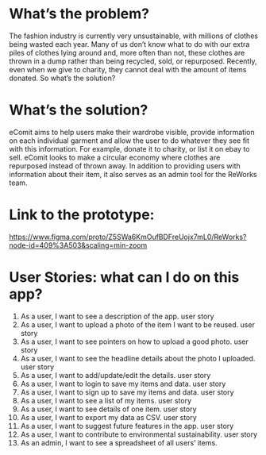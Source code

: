 # What’s the problem?

The fashion industry is currently very unsustainable, with millions of clothes being wasted each year. Many of us don’t know what to do with our extra piles of clothes lying around and, more often than not, these clothes are thrown in a dump rather than being recycled, sold, or repurposed. Recently, even when we give to charity, they cannot deal with the amount of items donated. So what’s the solution?

# What’s the solution?

eComit aims to help users make their wardrobe visible, provide information on each individual garment and allow the user to do whatever they see fit with this information. For example, donate it to charity, or list it on ebay to sell. eComit looks to make a circular economy where clothes are repurposed instead of thrown away.
In addition to providing users with information about their item, it also serves as an admin tool for the ReWorks team.

# Link to the prototype: 
https://www.figma.com/proto/Z5SWa6KmOufBDFreUojx7mL0/ReWorks?node-id=409%3A503&scaling=min-zoom

# User Stories: what can I do on this app?

 1. As a user, I want to see a description of the app. user story
 1. As a user, I want to upload a photo of the item I want to be reused. user story
 1. As a user, I want to see pointers on how to upload a good photo. user story
 1. As a user, I want to see the headline details about the photo I uploaded. user story
 1. As a user, I want to add/update/edit the details. user story
 1. As a user, I want to login to save my items and data. user story
 1. As a user, I want to sign up to save my items and data. user story
 1. As a user, I want to see a list of my items. user story
 1. As a user, I want to see details of one item. user story
 1. As a user, I want to export my data as CSV. user story
 1. As a user, I want to suggest future features in the app. user story
 1. As a user, I want to contribute to environmental sustainability. user story
 1. As an admin, I want to see a spreadsheet of all users’ items.
